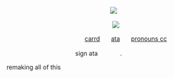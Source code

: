 <p align="center">
</a>
<img src="https://komarev.com/ghpvc/?username=mewkiaa&color=fef143&base=1000&style=flat&label=wip" />⠀
<p align="center">

<p align="center">
  <img src="https://i.pinimg.com/736x/f1/09/2d/f1092d2fc4ce416d551f26c688e5f62c.jpg"/>
</p>

ㅤㅤㅤㅤㅤㅤㅤㅤㅤㅤㅤㅤㅤㅤ[carrd](https://diirtywork.carrd.co)ㅤㅤ[ata](https://antikechi.atabook.org)ㅤㅤ[pronouns cc]()

ㅤㅤㅤㅤㅤ ㅤㅤㅤㅤㅤㅤㅤsign ataㅤㅤㅤㅤ.



remaking all of this
